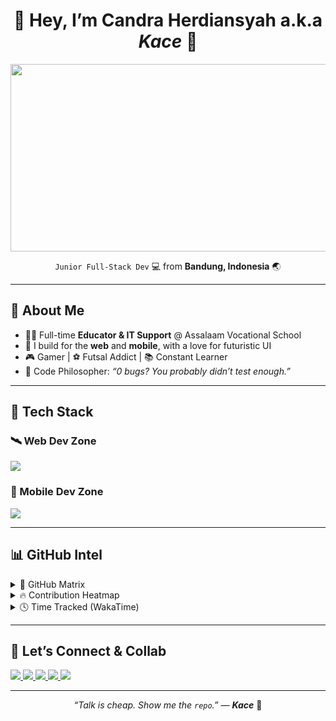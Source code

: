 <h1 align="center">
  👾 Hey, I’m <strong>Candra Herdiansyah</strong> a.k.a <em>Kace</em> 🧠
</h1>

<div align="center">
  <img src="https://media.giphy.com/media/hp3dmEypS0FaQ/giphy.gif" width="600" height="300"/>
</div>

<p align="center">
  <code>Junior Full-Stack Dev</code> 💻 from <strong>Bandung, Indonesia</strong> 🌏  
</p>

---

## 🚀 About Me

- 🧑‍🏫 Full-time <strong>Educator & IT Support</strong> @ Assalaam Vocational School
- 🧬 I build for the **web** and **mobile**, with a love for futuristic UI
- 🎮 Gamer | ⚽ Futsal Addict | 📚 Constant Learner
- 🧩 Code Philosopher: <em>“0 bugs? You probably didn’t test enough.”</em>

---

## 🧠 Tech Stack

### 🛰 Web Dev Zone
<p>
  <img src="https://skillicons.dev/icons?i=php,laravel,js,nodejs,express,react" />
</p>

### 📱 Mobile Dev Zone
<p>
  <img src="https://skillicons.dev/icons?i=flutter,react" />
</p>

---

## 📊 GitHub Intel

<details>
  <summary>🧬 GitHub Matrix</summary>
  <br/>
  <img src="https://github-readme-stats.vercel.app/api?username=kaceinspace&show_icons=true&theme=tokyonight&hide_border=true" />
  <br/>
  <img src="https://github-readme-stats.vercel.app/api/top-langs/?username=kaceinspace&layout=compact&hide=php&langs_count=6&theme=tokyonight&hide_border=true" />
</details>

<details>
  <summary>🔥 Contribution Heatmap</summary>
  <br/>
  <img src="https://github-readme-streak-stats.herokuapp.com/?user=kaceinspace&theme=tokyonight&hide_border=true" />
</details>

<details>
  <summary>🕓 Time Tracked (WakaTime)</summary>
  <br/>
  <a href="https://wakatime.com">
    <img src="https://wakatime.com/share/@878ce06a-daf4-416d-9b45-449849d54c31/ac3227d6-5d17-474c-94e2-8e3d829e5c85.png" />
  </a>
</details>

---

## 🤝 Let’s Connect & Collab

<p align="left">
  <a href="https://linkedin.com/in/kangcandraa">
    <img src="https://img.shields.io/badge/LinkedIn-0077B5?style=for-the-badge&logo=linkedin&logoColor=white">
  </a>
  <a href="https://youtube.com/candraherdiansyah">
    <img src="https://img.shields.io/badge/YouTube-FF0000?style=for-the-badge&logo=youtube&logoColor=white">
  </a>
  <a href="https://twitter.com/kangcandra_">
    <img src="https://img.shields.io/badge/X-000000?style=for-the-badge&logo=x&logoColor=white">
  </a>
  <a href="https://medium.com/@candraherdiansyah14">
    <img src="https://img.shields.io/badge/Medium-000000?style=for-the-badge&logo=medium&logoColor=white">
  </a>
  <a href="https://instagram.com/kangcandra_">
    <img src="https://img.shields.io/badge/Instagram-E4405F?style=for-the-badge&logo=instagram&logoColor=white" />
  </a>
</p>

---

<p align="center">
  <em>“Talk is cheap. Show me the <code>repo</code>.” — <strong>Kace</strong></em> 🧢
</p>
